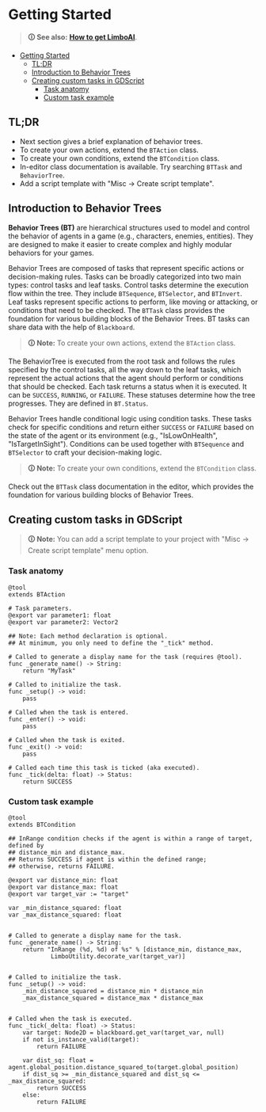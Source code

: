 # Getting Started

> **🛈 See also:** [**How to get LimboAI**](../README.md#getting-limboai).

- [Getting Started](#getting-started)
	- [TL;DR](#tldr)
	- [Introduction to Behavior Trees](#introduction-to-behavior-trees)
	- [Creating custom tasks in GDScript](#creating-custom-tasks-in-gdscript)
		- [Task anatomy](#task-anatomy)
		- [Custom task example](#custom-task-example)

## TL;DR

- Next section gives a brief explanation of behavior trees.
- To create your own actions, extend the `BTAction` class.
- To create your own conditions, extend the `BTCondition` class.
- In-editor class documentation is available. Try searching `BTTask` and `BehaviorTree`.
- Add a script template with "Misc → Create script template".


## Introduction to Behavior Trees

**Behavior Trees (BT)** are hierarchical structures used to model and control the behavior of agents in a game (e.g., characters, enemies, entities). They are designed to make it easier to create complex and highly modular behaviors for your games.

Behavior Trees are composed of tasks that represent specific actions or decision-making rules. Tasks can be broadly categorized into two main types: control tasks and leaf tasks. Control tasks determine the execution flow within the tree. They include `BTSequence`, `BTSelector`, and `BTInvert`. Leaf tasks represent specific actions to perform, like moving or attacking, or conditions that need to be checked. The `BTTask` class provides the foundation for various building blocks of the Behavior Trees. BT tasks can share data with the help of `Blackboard`.

> **🛈 Note:** To create your own actions, extend the `BTAction` class.

The BehaviorTree is executed from the root task and follows the rules specified by the control tasks, all the way down to the leaf tasks, which represent the actual actions that the agent should perform or conditions that should be checked. Each task returns a status when it is executed. It can be `SUCCESS`, `RUNNING`, or `FAILURE`. These statuses determine how the tree progresses. They are defined in `BT.Status`.

Behavior Trees handle conditional logic using condition tasks. These tasks check for specific conditions and return either `SUCCESS` or `FAILURE` based on the state of the agent or its environment (e.g., "IsLowOnHealth", "IsTargetInSight"). Conditions can be used together with `BTSequence` and `BTSelector` to craft your decision-making logic.

>**🛈 Note:** To create your own conditions, extend the `BTCondition` class.

Check out the `BTTask` class documentation in the editor, which provides the foundation for various building blocks of Behavior Trees.

## Creating custom tasks in GDScript

>**🛈 Note:** You can add a script template to your project with "Misc → Create script template" menu option.

### Task anatomy
```gdscript
@tool
extends BTAction

# Task parameters.
@export var parameter1: float
@export var parameter2: Vector2

## Note: Each method declaration is optional.
## At minimum, you only need to define the "_tick" method.

# Called to generate a display name for the task (requires @tool).
func _generate_name() -> String:
    return "MyTask"

# Called to initialize the task.
func _setup() -> void:
    pass

# Called when the task is entered.
func _enter() -> void:
    pass

# Called when the task is exited.
func _exit() -> void:
    pass

# Called each time this task is ticked (aka executed).
func _tick(delta: float) -> Status:
    return SUCCESS
```

### Custom task example

```gdscript
@tool
extends BTCondition

## InRange condition checks if the agent is within a range of target, defined by
## distance_min and distance_max.
## Returns SUCCESS if agent is within the defined range;
## otherwise, returns FAILURE.

@export var distance_min: float
@export var distance_max: float
@export var target_var := "target"

var _min_distance_squared: float
var _max_distance_squared: float


# Called to generate a display name for the task.
func _generate_name() -> String:
	return "InRange (%d, %d) of %s" % [distance_min, distance_max,
			LimboUtility.decorate_var(target_var)]


# Called to initialize the task.
func _setup() -> void:
	_min_distance_squared = distance_min * distance_min
	_max_distance_squared = distance_max * distance_max


# Called when the task is executed.
func _tick(_delta: float) -> Status:
	var target: Node2D = blackboard.get_var(target_var, null)
	if not is_instance_valid(target):
		return FAILURE

	var dist_sq: float = agent.global_position.distance_squared_to(target.global_position)
	if dist_sq >= _min_distance_squared and dist_sq <= _max_distance_squared:
		return SUCCESS
	else:
		return FAILURE
```
